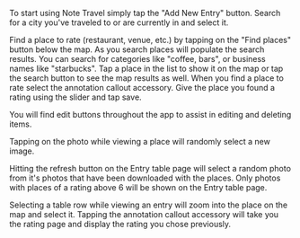 <!-- Welcome to Note Travel! -->
To start using Note Travel simply tap the "Add New Entry" button.
Search for a city you've traveled to or are currently in and select it.

<!-- Finding a New Place -->
Find a place to rate (restaurant, venue, etc.) by tapping on the "Find places" button below the map.
As you search places will populate the search results. You can search for categories like "coffee, bars", or business names like "starbucks". Tap a place in the list to show it on the map or tap the search button to see the map results as well. When you find a place to rate select the annotation callout accessory. Give the place you found a rating using the slider and tap save.

<!-- Editing Items -->
You will find edit buttons throughout the app to assist in editing and deleting items.

<!-- Change Place Photo -->
Tapping on the photo while viewing a place will randomly select a new image.

<!-- Refresh Entry Photos -->
Hitting the refresh button on the Entry table page will select a random photo from it's photos that have been
downloaded with the places. Only photos with places of a rating above 6 will be shown on the Entry table page.

<!-- Viewing an Entry -->
Selecting a table row while viewing an entry will zoom into the place on the map and select it. Tapping the 
annotation callout accessory will take you the rating page and display the rating you chose previously.

